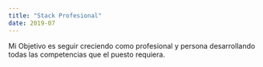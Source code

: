 ```yaml
---
title: "Stack Profesional"
date: 2019-07
---
```

Mi Objetivo es seguir creciendo como profesional y persona desarrollando todas las
competencias que el puesto requiera. 